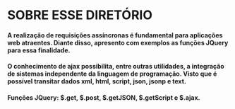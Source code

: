SOBRE ESSE DIRETÓRIO
====================

#### A realização de requisições assíncronas é fundamental para aplicações web atraentes. Diante disso, apresento com exemplos as funções JQuery para essa finalidade.

#### O conhecimento de ajax possibilita, entre outras utilidades, a integração de sistemas independente da linguagem de programação. Visto que é possível transitar dados xml, html, script, json, jsonp e text.

#### Funções JQuery: $.get, $.post, $.getJSON, $.getScript e $.ajax.
